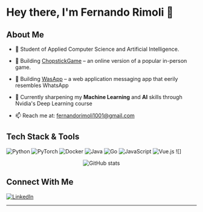 # Hey there, I'm Fernando Rimoli 👋

## About Me

- 🏢 Student of Applied Computer Science and Artificial Intelligence.

- 🔭 Building [ChopstickGame](https://github.com/femito1/chopsticks) – an online version of a popular in-person game.

- 🔭 Building [WasApp](https://github.com/femito1/WASA) – a web application messaging app that eerily resembles WhatsApp

- 🌱 Currently sharpening my **Machine Learning** and **AI** skills through Nvidia's Deep Learning course

- 📫 Reach me at: [fernandorimoli1001@gmail.com](mailto:fernandorimoli1001@gmail.com)

## Tech Stack & Tools

![Python](https://img.shields.io/badge/Python-3776AB?logo=python&logoColor=white&style=for-the-badge)
![PyTorch](https://img.shields.io/badge/PyTorch-EE4C2C?logo=pytorch&logoColor=white&style=for-the-badge)
![Docker](https://img.shields.io/badge/Docker-2496ED?logo=docker&logoColor=white&style=for-the-badge)
![Java](https://img.shields.io/badge/Java-ED8B00?style=for-the-badge&logo=openjdk&logoColor=white)
![Go](https://img.shields.io/badge/Go-00ADD8?logo=Go&logoColor=white&style=for-the-badge)
![JavaScript](https://shields.io/badge/JavaScript-F7DF1E?logo=JavaScript&logoColor=000&style=flat-square)
![Vue.js](https://img.shields.io/badge/Vue.js-35495E?style=for-the-badge&logo=vuedotjs&logoColor=4FC08D)
![]

<p align="center">
  <img src="https://github-readme-stats.vercel.app/api?username=femito1&show_icons=true&theme=radical" alt="GitHub stats"/>
<p/>


## Connect With Me

[![LinkedIn](https://img.shields.io/badge/LinkedIn-blue?logo=linkedin&logoColor=white&style=flat-square)](https://www.linkedin.com/in/fernando-rimoli-697a5b248/)

---

